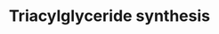 ---
annotations:
- id: PW:0000736
  parent: classic metabolic pathway
  type: Pathway Ontology
  value: triacylglycerol biosynthetic pathway
authors:
- Evelo
- MaintBot
- HarmNijveen
- Ddigles
- Cizar
- Egonw
- Eweitz
description: ''
last-edited: 2021-05-23
organisms:
- Mus musculus
redirect_from:
- /index.php/Pathway:WP386
- /instance/WP386
- /instance/WP386_rr121829
revision: r121829
schema-jsonld:
- '@context': https://schema.org/
  '@id': https://wikipathways.github.io/pathways/WP386.html
  '@type': Dataset
  creator:
    '@type': Organization
    name: WikiPathways
  description: ''
  keywords:
  - Agpat1
  - Agpat2
  - Agpat3
  - Agpat4
  - Agpat5
  - Agps
  - Dgat1
  - Dgat2
  - Gk2
  - Glycerol
  - Gnpat
  - Gpam
  - Gpd1
  - Gyk
  - Lipc
  - Lipe
  - Lipf
  - Lpl
  - Mogat1
  - Mogat2
  - Pnpla2
  - Ppap2a
  - Ppap2b
  - Ppap2c
  license: CC0
  name: Triacylglyceride synthesis
seo: CreativeWork
title: Triacylglyceride synthesis
wpid: WP386
---